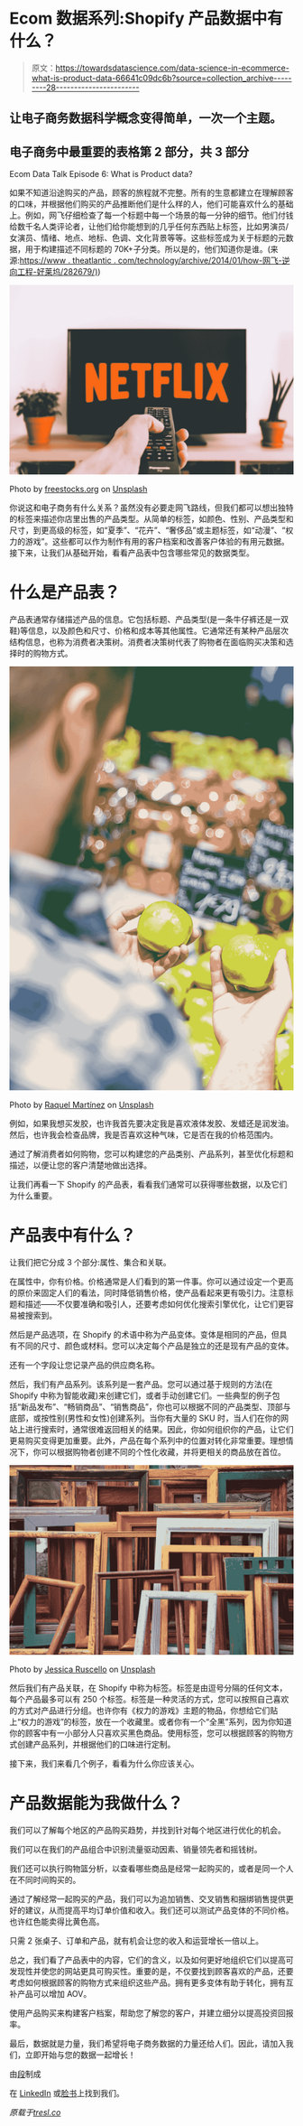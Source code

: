 # Ecom 数据系列:Shopify 产品数据中有什么？

> 原文：<https://towardsdatascience.com/data-science-in-ecommerce-what-is-product-data-66641c09dc6b?source=collection_archive---------28----------------------->

## 让电子商务数据科学概念变得简单，一次一个主题。

## 电子商务中最重要的表格第 2 部分，共 3 部分

Ecom Data Talk Episode 6: What is Product data?

如果不知道沿途购买的产品，顾客的旅程就不完整。所有的生意都建立在理解顾客的口味，并根据他们购买的产品推断他们是什么样的人，他们可能喜欢什么的基础上。例如，网飞仔细检查了每一个标题中每一个场景的每一分钟的细节。他们付钱给数千名人类评论者，让他们给你能想到的几乎任何东西贴上标签，比如男演员/女演员、情绪、地点、地标、色调、文化背景等等。这些标签成为关于标题的元数据，用于构建描述不同标题的 70K+子分类。所以是的，他们知道你是谁。(来源:[https://www . theatlantic . com/technology/archive/2014/01/how-网飞-逆向工程-好莱坞/282679/)](https://www.theatlantic.com/technology/archive/2014/01/how-netflix-reverse-engineered-hollywood/282679/))

![](img/f14907c70ccc591038fefde8dd2e7eb4.png)

Photo by [freestocks.org](https://unsplash.com/@freestocks?utm_source=medium&utm_medium=referral) on [Unsplash](https://unsplash.com?utm_source=medium&utm_medium=referral)

你说这和电子商务有什么关系？虽然没有必要走网飞路线，但我们都可以想出独特的标签来描述你店里出售的产品类型。从简单的标签，如颜色、性别、产品类型和尺寸，到更高级的标签，如“夏季”、“花卉”、“奢侈品”或主题标签，如“动漫”、“权力的游戏”。这些都可以作为制作有用的客户档案和改善客户体验的有用元数据。接下来，让我们从基础开始，看看产品表中包含哪些常见的数据类型。

# 什么是产品表？

产品表通常存储描述产品的信息。它包括标题、产品类型(是一条牛仔裤还是一双鞋)等信息，以及颜色和尺寸、价格和成本等其他属性。它通常还有某种产品层次结构信息，也称为消费者决策树。消费者决策树代表了购物者在面临购买决策和选择时的购物方式。

![](img/672dcaa7ed2d5c8dcce2638ee3b65650.png)

Photo by [Raquel Martínez](https://unsplash.com/@fiteka?utm_source=medium&utm_medium=referral) on [Unsplash](https://unsplash.com?utm_source=medium&utm_medium=referral)

例如，如果我想买发胶，也许我首先要决定我是喜欢液体发胶、发蜡还是润发油。然后，也许我会检查品牌，我是否喜欢这种气味，它是否在我的价格范围内。

通过了解消费者如何购物，您可以构建您的产品类别、产品系列，甚至优化标题和描述，以便让您的客户清楚地做出选择。

让我们再看一下 Shopify 的产品表，看看我们通常可以获得哪些数据，以及它们为什么重要。

# 产品表中有什么？

让我们把它分成 3 个部分:属性、集合和关联。

在属性中，你有价格。价格通常是人们看到的第一件事。你可以通过设定一个更高的原价来固定人们的看法，同时降低销售价格，使产品看起来更有吸引力。注意标题和描述——不仅要准确和吸引人，还要考虑如何优化搜索引擎优化，让它们更容易被搜索到。

然后是产品选项，在 Shopify 的术语中称为产品变体。变体是相同的产品，但具有不同的尺寸、颜色或材料。您可以决定每个产品是独立的还是现有产品的变体。

还有一个字段让您记录产品的供应商名称。

然后，我们有产品系列。该系列是一套产品。您可以通过基于规则的方法(在 Shopify 中称为智能收藏)来创建它们，或者手动创建它们。一些典型的例子包括“新品发布”、“畅销商品”、“销售商品”，你也可以根据不同的产品类型、顶部与底部，或按性别(男性和女性)创建系列。当你有大量的 SKU 时，当人们在你的网站上进行搜索时，通常很难返回相关的结果。因此，你如何组织你的产品，让它们更易购买变得更加重要。此外，产品在每个系列中的位置对转化非常重要。理想情况下，你可以根据购物者创建不同的个性化收藏，并将更相关的商品放在首位。

![](img/57103d0c1e35047b37c484520c31d6d6.png)

Photo by [Jessica Ruscello](https://unsplash.com/@jruscello?utm_source=medium&utm_medium=referral) on [Unsplash](https://unsplash.com?utm_source=medium&utm_medium=referral)

然后我们有产品关联，在 Shopify 中称为标签。标签是由逗号分隔的任何文本，每个产品最多可以有 250 个标签。标签是一种灵活的方式，您可以按照自己喜欢的方式对产品进行分组。也许你有《权力的游戏》主题的物品，你想给它们贴上“权力的游戏”的标签，放在一个收藏里。或者你有一个“全黑”系列，因为你知道你的顾客中有一小部分人只喜欢买黑色商品。使用标签，您可以根据顾客的购物方式创建产品系列，并根据他们的口味进行定制。

接下来，我们来看几个例子，看看为什么你应该关心。

# 产品数据能为我做什么？

我们可以了解每个地区的产品购买趋势，并找到针对每个地区进行优化的机会。

我们可以在我们的产品组合中识别流量驱动因素、销量领先者和摇钱树。

我们还可以执行购物篮分析，以查看哪些商品是经常一起购买的，或者是同一个人在不同时间购买的。

通过了解经常一起购买的产品，我们可以为追加销售、交叉销售和捆绑销售提供更好的建议，从而提高平均订单价值和收入。我们还可以测试产品变体的不同价格。也许红色能卖得比黄色高。

只需 2 张桌子、订单和产品，就有机会让您的收入和运营增长一倍以上。

总之，我们看了产品表中的内容，它们的含义，以及如何更好地组织它们以提高可发现性并使您的网站更具可购买性。重要的是，不仅要找到顾客喜欢的产品，还要考虑如何根据顾客的购物方式来组织这些产品。拥有更多变体有助于转化，拥有互补产品可以增加 AOV。

使用产品购买来构建客户档案，帮助您了解您的客户，并建立细分以提高投资回报率。

最后，数据就是力量，我们希望将电子商务数据的力量还给人们。因此，请加入我们，立即开始与您的数据一起增长！

由[段](https://segments.tresl.co/)制成

在 [LinkedIn](https://www.linkedin.com/company/tresl) 或[脸书](http://facebook.com/groups/ecomdatascience)上找到我们。

*原载于*[*tresl.co*](https://tresl.co/what-is-in-shopify-product-data/)